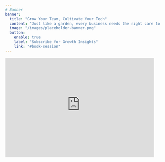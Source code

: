 ```yaml
---
# Banner
banner:
  title: "Grow Your Team, Cultivate Your Tech"
  content: "Just like a garden, every business needs the right care to thrive. I help founders and engineering teams scale efficiently—nurturing both the people and the systems that power success. Ready to plant the seeds for sustainable growth?"
  image: "/images/placeholder-banner.png"
  button:
    enable: true
    label: "Subscribe for Growth Insights"
    link: "#book-session"
---
```

<iframe src="https://trungfromberlin.substack.com/embed" width="480" height="320" style="border:1px solid #EEE; background:white;" frameborder="0" scrolling="no"></iframe>
